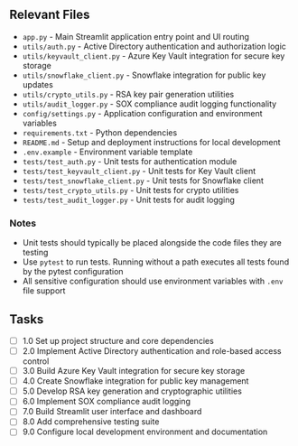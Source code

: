 ## Relevant Files

- `app.py` - Main Streamlit application entry point and UI routing
- `utils/auth.py` - Active Directory authentication and authorization logic
- `utils/keyvault_client.py` - Azure Key Vault integration for secure key storage
- `utils/snowflake_client.py` - Snowflake integration for public key updates
- `utils/crypto_utils.py` - RSA key pair generation utilities
- `utils/audit_logger.py` - SOX compliance audit logging functionality
- `config/settings.py` - Application configuration and environment variables
- `requirements.txt` - Python dependencies
- `README.md` - Setup and deployment instructions for local development
- `.env.example` - Environment variable template
- `tests/test_auth.py` - Unit tests for authentication module
- `tests/test_keyvault_client.py` - Unit tests for Key Vault client
- `tests/test_snowflake_client.py` - Unit tests for Snowflake client
- `tests/test_crypto_utils.py` - Unit tests for crypto utilities
- `tests/test_audit_logger.py` - Unit tests for audit logging

### Notes

- Unit tests should typically be placed alongside the code files they are testing
- Use `pytest` to run tests. Running without a path executes all tests found by the pytest configuration
- All sensitive configuration should use environment variables with `.env` file support

## Tasks

- [ ] 1.0 Set up project structure and core dependencies
- [ ] 2.0 Implement Active Directory authentication and role-based access control
- [ ] 3.0 Build Azure Key Vault integration for secure key storage
- [ ] 4.0 Create Snowflake integration for public key management
- [ ] 5.0 Develop RSA key generation and cryptographic utilities
- [ ] 6.0 Implement SOX compliance audit logging
- [ ] 7.0 Build Streamlit user interface and dashboard
- [ ] 8.0 Add comprehensive testing suite
- [ ] 9.0 Configure local development environment and documentation